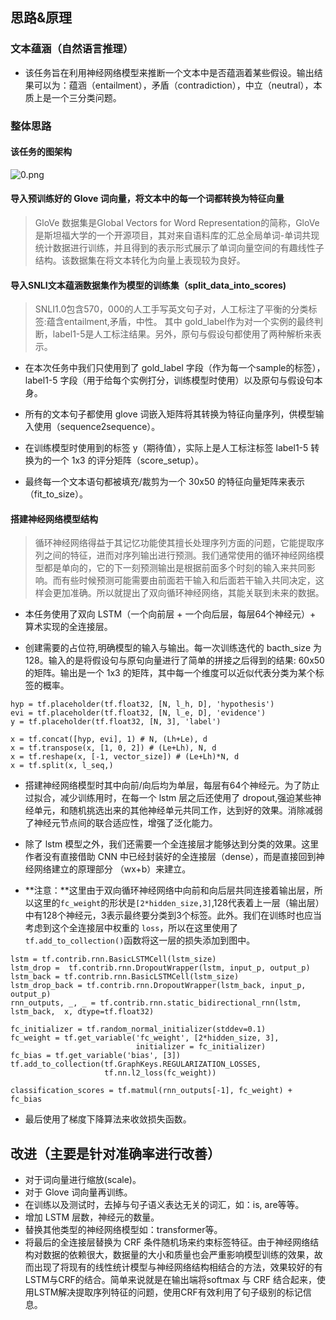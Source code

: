 ## 思路&原理
### 文本蕴涵（自然语言推理）

- 该任务旨在利用神经网络模型来推断一个文本中是否蕴涵着某些假设。输出结果可以为：蕴涵（entailment），矛盾（contradiction），中立（neutral），本质上是一个三分类问题。

### 整体思路
#### 该任务的图架构
![0.png](https://ae01.alicdn.com/kf/Hf3ba62c2b8c94075af7bc47e32518643u.jpg)

#### 导入预训练好的 Glove 词向量，将文本中的每一个词都转换为特征向量
>GloVe 数据集是Global Vectors for Word Representation的简称，GloVe是斯坦福大学的一个开源项目，其对来自语料库的汇总全局单词-单词共现 统计数据进行训练，并且得到的表示形式展示了单词向量空间的有趣线性子结构。该数据集在将文本转化为向量上表现较为良好。

#### 导入SNLI文本蕴涵数据集作为模型的训练集（split_data_into_scores)
> SNLI1.0包含570，000的人工手写英文句子对，人工标注了平衡的分类标签:蕴含entailment,矛盾，中性。  其中 gold_label作为对一个实例的最终判断，label1-5是人工标注结果。另外，原句与假设句都使用了两种解析来表示。

- 在本次任务中我们只使用到了 gold_label 字段（作为每一个sample的标签），label1-5 字段（用于给每个实例打分，训练模型时使用）以及原句与假设句本身。

- 所有的文本句子都使用 glove 词嵌入矩阵将其转换为特征向量序列，供模型输入使用（sequence2sequence）。

- 在训练模型时使用到的标签 y（期待值），实际上是人工标注标签 label1-5 转换为的一个 1x3 的评分矩阵（score_setup）。

- 最终每一个文本语句都被填充/裁剪为一个 30x50 的特征向量矩阵来表示（fit_to_size）。

#### 搭建神经网络模型结构
> 循环神经网络得益于其记忆功能使其擅长处理序列方面的问题，它能提取序列之间的特征，进而对序列输出进行预测。我们通常使用的循环神经网络模型都是单向的，它的下一刻预测输出是根据前面多个时刻的输入来共同影响。而有些时候预测可能需要由前面若干输入和后面若干输入共同决定，这样会更加准确。所以就提出了双向循环神经网络，其能关联到未来的数据。


- 本任务使用了双向 LSTM（一个向前层 + 一个向后层，每层64个神经元）+ 算术实现的全连接层。

- 创建需要的占位符,明确模型的输入与输出。每一次训练迭代的 bacth_size 为 128。输入的是将假设句与原句向量进行了简单的拼接之后得到的结果: 60x50 的矩阵。输出是一个 1x3 的矩阵，其中每一个维度可以近似代表分类为某个标签的概率。

```
hyp = tf.placeholder(tf.float32, [N, l_h, D], 'hypothesis')
evi = tf.placeholder(tf.float32, [N, l_e, D], 'evidence')
y = tf.placeholder(tf.float32, [N, 3], 'label')

x = tf.concat([hyp, evi], 1) # N, (Lh+Le), d
x = tf.transpose(x, [1, 0, 2]) # (Le+Lh), N, d
x = tf.reshape(x, [-1, vector_size]) # (Le+Lh)*N, d
x = tf.split(x, l_seq,)

```
- 搭建神经网络模型时其中向前/向后均为单层，每层有64个神经元。为了防止过拟合，减少训练用时，在每一个 lstm 层之后还使用了 dropout,强迫某些神经单元，和随机挑选出来的其他神经单元共同工作，达到好的效果。消除减弱了神经元节点间的联合适应性，增强了泛化能力。

- 除了 lstm 模型之外，我们还需要一个全连接层才能够达到分类的效果。这里作者没有直接借助 CNN 中已经封装好的全连接层（dense），而是直接回到神经网络建立的原理部分 （wx+b）来建立。

- **注意：**这里由于双向循环神经网络中向前和向后层共同连接着输出层，所以这里的`fc_weight`的形状是`[2*hidden_size,3]`,128代表着上一层（输出层）中有128个神经元，3表示最终要分类到3个标签。此外。我们在训练时也应当考虑到这个全连接层中权重的 `loss`，所以在这里使用了`tf.add_to_collection()`函数将这一层的损失添加到图中。

```
lstm = tf.contrib.rnn.BasicLSTMCell(lstm_size)
lstm_drop =  tf.contrib.rnn.DropoutWrapper(lstm, input_p, output_p)
lstm_back = tf.contrib.rnn.BasicLSTMCell(lstm_size)
lstm_drop_back = tf.contrib.rnn.DropoutWrapper(lstm_back, input_p, output_p)
rnn_outputs, _, _ = tf.contrib.rnn.static_bidirectional_rnn(lstm, lstm_back,  x, dtype=tf.float32)

fc_initializer = tf.random_normal_initializer(stddev=0.1)
fc_weight = tf.get_variable('fc_weight', [2*hidden_size, 3],
                            initializer = fc_initializer)
fc_bias = tf.get_variable('bias', [3])
tf.add_to_collection(tf.GraphKeys.REGULARIZATION_LOSSES,
                     tf.nn.l2_loss(fc_weight))

classification_scores = tf.matmul(rnn_outputs[-1], fc_weight) + fc_bias

```
- 最后使用了梯度下降算法来收敛损失函数。

## 改进（主要是针对准确率进行改善）

- 对于词向量进行缩放(scale)。
- 对于 Glove 词向量再训练。
- 在训练以及测试时，去掉与句子语义表达无关的词汇，如：is, are等等。
- 增加 LSTM 层数，神经元的数量。
- 替换其他类型的神经网络模型如：transformer等。
- 将最后的全连接层替换为 CRF 条件随机场来约束标签特征。由于神经网络结构对数据的依赖很大，数据量的大小和质量也会严重影响模型训练的效果，故而出现了将现有的线性统计模型与神经网络结构相结合的方法，效果较好的有LSTM与CRF的结合。简单来说就是在输出端将softmax 与 CRF 结合起来，使用LSTM解决提取序列特征的问题，使用CRF有效利用了句子级别的标记信息。